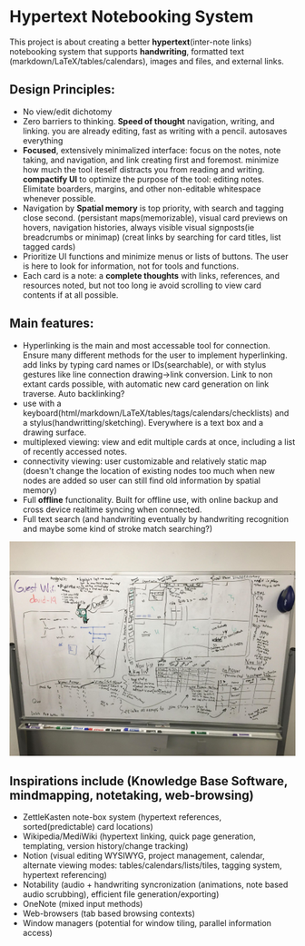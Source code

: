 # Hypertext Notebooking System

This project is about creating a better **hypertext**(inter-note links) notebooking system that supports **handwriting**, formatted text (markdown/LaTeX/tables/calendars), images and files, and external links.

## Design Principles:
- No view/edit dichotomy
- Zero barriers to thinking. **Speed of thought** navigation, writing, and linking.  you are already editing, fast as writing with a pencil. autosaves everything
- **Focused**, extensively minimalized interface: focus on the notes, note taking, and navigation, and link creating first and foremost. minimize how much the tool iteself distracts you from reading and writing. **compactify UI** to optimize the purpose of the tool: editing notes. Elimitate boarders, margins, and other non-editable whitespace whenever possible.
- Navigation by **Spatial memory** is top priority, with search and tagging close second. (persistant maps(memorizable), visual card previews on hovers, navigation histories, always visible visual signposts(ie breadcrumbs or minimap) (creat links by searching for card titles, list tagged cards)
- Prioritize UI functions and minimize menus or lists of buttons.  The user is here to look for information, not for tools and functions.
- Each card is a note: a **complete thoughts** with links, references, and resources noted, but not too long ie avoid scrolling to view card contents if at all possible.


## Main features:
- Hyperlinking is the main and most accessable tool for connection.  Ensure many different methods for the user to implement hyperlinking. add links by typing card names or IDs(searchable), or with stylus gestures like line connection drawing->link conversion.  Link to non extant cards possible, with automatic new card generation on link traverse.  Auto backlinking?
- use with a keyboard(html/markdown/LaTeX/tables/tags/calendars/checklists) and a stylus(handwritting/sketching). Everywhere is a text box and a drawing surface.
- multiplexed viewing: view and edit multiple cards at once, including a list of recently accessed notes.
- connectivity viewing: user customizable and relatively static map (doesn't change the location of existing nodes too much when new nodes are added so user can still find old information by spatial memory)
- Full **offline** functionality.  Built for offline use, with online backup and cross device realtime syncing when connected.
- Full text search (and handwriting eventually by handwriting recognition and maybe some kind of stroke match searching?)

![Whiteboarding session](https://raw.githubusercontent.com/SuperContraptionGuy/hypertext-notebook-v2/main/UI%20and%20SQLite%20tables%20WhiteboardSession.jpg)

## Inspirations include (Knowledge Base Software, mindmapping, notetaking, web-browsing)
- ZettleKasten note-box system (hypertext references, sorted(predictable) card locations)
- Wikipedia/MediWiki (hypertext linking, quick page generation, templating, version history/change tracking)
- Notion (visual editing WYSIWYG, project management, calendar, alternate viewing modes: tables/calendars/lists/tiles, tagging system, hypertext referencing)
- Notability (audio + handwriting syncronization (animations, note based audio scrubbing), efficient file generation/exporting)
- OneNote (mixed input methods)
- Web-browsers (tab based browsing contexts)
- Window managers (potential for window tiling, parallel information access)
